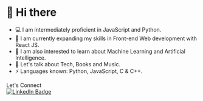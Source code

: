 # 👋 Hi there
* 💻 I am intermediately proficient in JavaScript and Python.
* 🌱 I am currently expanding my skills in Front-end Web development with React JS.
* 🤖 I am also interested to learn about Machine Learning and Artificial Intelligence.
* 💬 Let's talk about Tech, Books and Music.
* ⚡ Languages known: Python, JavaScript, C & C++.

Let's Connect</br>
<a href="https://www.linkedin.com/in/athithya-thiagarajan-9a9654225/">
    <img src="https://img.shields.io/badge/LinkedIn-blue?style=for-the-badge&logo=linkedin&logoColor=white" alt="LinkedIn Badge"/>
  </a>

